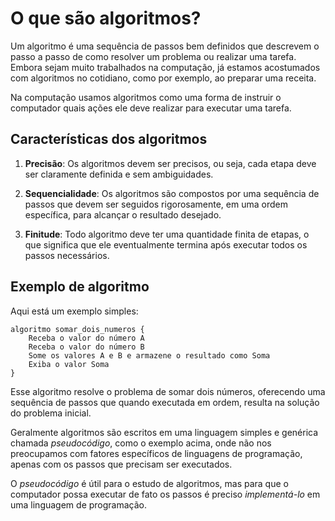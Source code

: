 # O que são algoritmos?

Um algoritmo é uma sequência de passos bem definidos que descrevem o passo a passo de como resolver um problema ou realizar uma tarefa. Embora sejam muito trabalhados na computação, já estamos acostumados com algoritmos no cotidiano, como por exemplo, ao preparar uma receita.

Na computação usamos algoritmos como uma forma de instruir o computador quais ações ele deve realizar para executar uma tarefa.

## Características dos algoritmos

1. **Precisão**: Os algoritmos devem ser precisos, ou seja, cada etapa deve ser claramente definida e sem ambiguidades.

2. **Sequencialidade**: Os algoritmos são compostos por uma sequência de passos que devem ser seguidos rigorosamente, em uma ordem específica, para alcançar o resultado desejado.

3. **Finitude**: Todo algoritmo deve ter uma quantidade finita de etapas, o que significa que ele eventualmente termina após executar todos os passos necessários.

## Exemplo de algoritmo

Aqui está um exemplo simples:

```pseudocódigo
algoritmo somar_dois_numeros {
    Receba o valor do número A
    Receba o valor do número B
    Some os valores A e B e armazene o resultado como Soma
    Exiba o valor Soma
}
```

Esse algoritmo resolve o problema de somar dois números, oferecendo uma sequência de passos que quando executada em ordem, resulta na solução do problema inicial.

Geralmente algoritmos são escritos em uma linguagem simples e genérica chamada *pseudocódigo*, como o exemplo acima, onde não nos preocupamos com fatores específicos de linguagens de programação, apenas com os passos que precisam ser executados.

O *pseudocódigo* é útil para o estudo de algoritmos, mas para que o computador possa executar de fato os passos é preciso *implementá-lo* em uma linguagem de programação.
